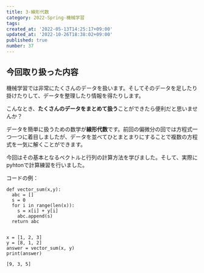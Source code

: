```yaml
---
title: 3-線形代数
category: 2022-Spring-機械学習
tags: 
created_at: '2022-05-13T14:25:17+09:00'
updated_at: '2022-10-26T18:38:02+09:00'
published: true
number: 37
---
```


## 今回取り扱った内容
機械学習では非常にたくさんのデータを扱います。そしてそのデータを足したり掛けたりして、データを整理したり情報を得たりします。   
  
こんなとき、**たくさんのデータをまとめて扱う**ことができたら便利だと思いませんか？  
  
データを簡単に扱うための数学が**線形代数**です。前回の偏微分の回では方程式一つ一つに着目しましたが、データを並べてひとまとまりにすることで複数の方程式を一気に解くことができます。　　

今回はその基本となるベクトルと行列の計算方法を学びました。そして、実際にpyhtonで計算練習を行いました。

コードの例：
```python:ベクトルの加法
def vector_sum(x,y):
  abc = []
  s = 0
  for i in range(len(x)):
    s = x[i] + y[i]
    abc.append(s)
  return abc

 
x = [1, 2, 3]
y = [8, 1, 2]
answer = vector_sum(x, y)
print(answer) 

[9, 3, 5]
```
